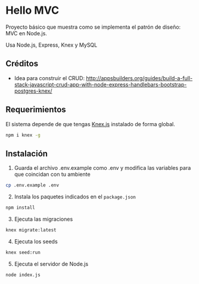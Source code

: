 # Hello MVC

Proyecto básico que muestra como se implementa el patrón de diseño: MVC en Node.js.

Usa Node.js, Express, Knex y MySQL

## Créditos

- Idea para construir el CRUD: http://appsbuilders.org/guides/build-a-full-stack-javascript-crud-app-with-node-express-handlebars-bootstrap-postgres-knex/

## Requerimientos

El sistema depende de que tengas [Knex.js](http://knexjs.org/) instalado de forma global.

```bash
npm i knex -g
```

## Instalación

1. Guarda el archivo .env.example como .env y modifica las variables para que coincidan con tu ambiente

```bash
cp .env.example .env
```

2. Instala los paquetes indicados en el `package.json`

```bash
npm install
```

3. Ejecuta las migraciones

```bash
knex migrate:latest
```

4. Ejecuta los seeds

```bash
knex seed:run
```

5. Ejecuta el servidor de Node.js

```bash
node index.js
```
